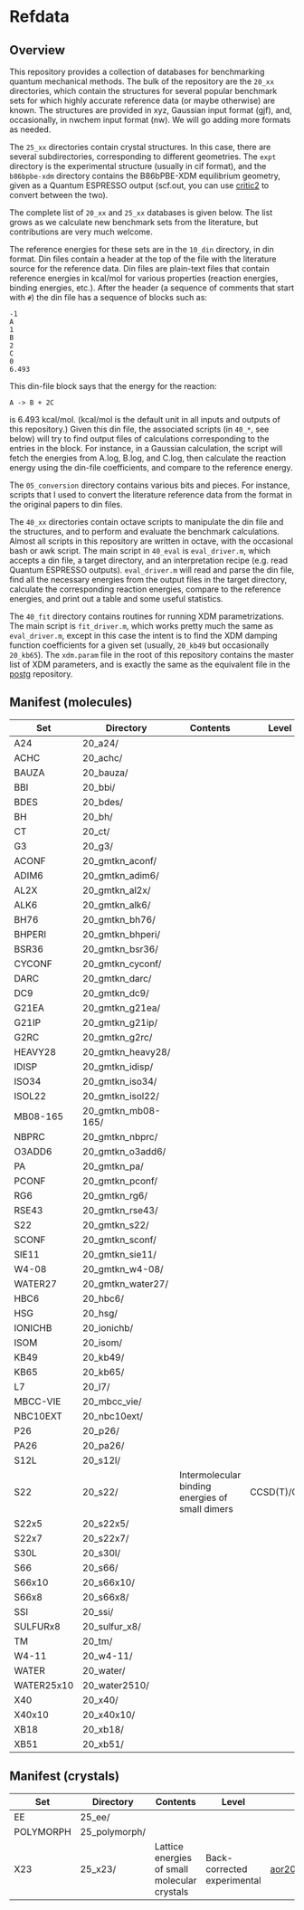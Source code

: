 # Refdata

## Overview

This repository provides a collection of databases for benchmarking
quantum mechanical methods. The bulk of the repository are the `20_xx`
directories, which contain the structures for several popular
benchmark sets for which highly accurate reference data (or maybe
otherwise) are known. The structures are provided in xyz, Gaussian
input format (gjf), and, occasionally, in nwchem input format (nw). We
will go adding more formats as needed.

The `25_xx` directories contain crystal structures. In this case,
there are several subdirectories, corresponding to different
geometries. The `expt` directory is the experimental structure
(usually in cif format), and the `b86bpbe-xdm` directory contains the
B86bPBE-XDM equilibrium geometry, given as a Quantum ESPRESSO output
(scf.out, you can use
[critic2](https://github.com/aoterodelaroza/critic2) to convert
between the two).

The complete list of `20_xx` and `25_xx` databases is given below. The
list grows as we calculate new benchmark sets from the literature, but
contributions are very much welcome. 

The reference energies for these sets are in the `10_din` directory,
in din format. Din files contain a header at the top of the file with
the literature source for the reference data. Din files are plain-text
files that contain reference energies in kcal/mol for various
properties (reaction energies, binding energies, etc.). After the
header (a sequence of comments that start with `#`) the din file has a
sequence of blocks such as:

  ```
  -1
  A
  1
  B
  2
  C
  0
  6.493
  ```

This din-file block says that the energy for the reaction:
  
  ```
  A -> B + 2C
  ```

is 6.493 kcal/mol. (kcal/mol is the default unit in all inputs and
outputs of this repository.) Given this din file, the associated
scripts (in `40_*`, see below) will try to find output files of
calculations corresponding to the entries in the block. For instance,
in a Gaussian calculation, the script will fetch the energies from
A.log, B.log, and C.log, then calculate the reaction energy using the
din-file coefficients, and compare to the reference energy.

The `05_conversion` directory contains various bits and pieces. For
instance, scripts that I used to convert the literature reference data
from the format in the original papers to din files.

The `40_xx` directories contain octave scripts to manipulate the din
file and the structures, and to perform and evaluate the benchmark
calculations. Almost all scripts in this repository are written in
octave, with the occasional bash or awk script. The main script in
`40_eval` is `eval_driver.m`, which accepts a din file, a target
directory, and an interpretation recipe (e.g. read Quantum ESPRESSO
outputs). `eval_driver.m` will read and parse the din file, find all
the necessary energies from the output files in the target directory,
calculate the corresponding reaction energies, compare to the
reference energies, and print out a table and some useful statistics.

The `40_fit` directory contains routines for running XDM
parametrizations. The main script is `fit_driver.m`, which works
pretty much the same as `eval_driver.m`, except in this case the
intent is to find the XDM damping function coefficients for a given
set (usually, `20_kb49` but occasionally `20_kb65`). The `xdm.param`
file in the root of this repository contains the master list of XDM
parameters, and is exactly the same as the equivalent file in the
[postg](https://github.com/aoterodelaroza/postg) repository.

## Manifest (molecules)

| Set        | Directory          | Contents                                        | Level       | Refs                                                        |
|------------|--------------------|-------------------------------------------------|-------------|-------------------------------------------------------------|
| A24        | 20_a24/            |                                                 |             |                                                             |
| ACHC       | 20_achc/           |                                                 |             |                                                             |
| BAUZA      | 20_bauza/          |                                                 |             |                                                             |
| BBI        | 20_bbi/            |                                                 |             |                                                             |
| BDES       | 20_bdes/           |                                                 |             |                                                             |
| BH         | 20_bh/             |                                                 |             |                                                             |
| CT         | 20_ct/             |                                                 |             |                                                             |
| G3         | 20_g3/             |                                                 |             |                                                             |
| ACONF      | 20_gmtkn_aconf/    |                                                 |             |                                                             |
| ADIM6      | 20_gmtkn_adim6/    |                                                 |             |                                                             |
| AL2X       | 20_gmtkn_al2x/     |                                                 |             |                                                             |
| ALK6       | 20_gmtkn_alk6/     |                                                 |             |                                                             |
| BH76       | 20_gmtkn_bh76/     |                                                 |             |                                                             |
| BHPERI     | 20_gmtkn_bhperi/   |                                                 |             |                                                             |
| BSR36      | 20_gmtkn_bsr36/    |                                                 |             |                                                             |
| CYCONF     | 20_gmtkn_cyconf/   |                                                 |             |                                                             |
| DARC       | 20_gmtkn_darc/     |                                                 |             |                                                             |
| DC9        | 20_gmtkn_dc9/      |                                                 |             |                                                             |
| G21EA      | 20_gmtkn_g21ea/    |                                                 |             |                                                             |
| G21IP      | 20_gmtkn_g21ip/    |                                                 |             |                                                             |
| G2RC       | 20_gmtkn_g2rc/     |                                                 |             |                                                             |
| HEAVY28    | 20_gmtkn_heavy28/  |                                                 |             |                                                             |
| IDISP      | 20_gmtkn_idisp/    |                                                 |             |                                                             |
| ISO34      | 20_gmtkn_iso34/    |                                                 |             |                                                             |
| ISOL22     | 20_gmtkn_isol22/   |                                                 |             |                                                             |
| MB08-165   | 20_gmtkn_mb08-165/ |                                                 |             |                                                             |
| NBPRC      | 20_gmtkn_nbprc/    |                                                 |             |                                                             |
| O3ADD6     | 20_gmtkn_o3add6/   |                                                 |             |                                                             |
| PA         | 20_gmtkn_pa/       |                                                 |             |                                                             |
| PCONF      | 20_gmtkn_pconf/    |                                                 |             |                                                             |
| RG6        | 20_gmtkn_rg6/      |                                                 |             |                                                             |
| RSE43      | 20_gmtkn_rse43/    |                                                 |             |                                                             |
| S22        | 20_gmtkn_s22/      |                                                 |             |                                                             |
| SCONF      | 20_gmtkn_sconf/    |                                                 |             |                                                             |
| SIE11      | 20_gmtkn_sie11/    |                                                 |             |                                                             |
| W4-08      | 20_gmtkn_w4-08/    |                                                 |             |                                                             |
| WATER27    | 20_gmtkn_water27/  |                                                 |             |                                                             |
| HBC6       | 20_hbc6/           |                                                 |             |                                                             |
| HSG        | 20_hsg/            |                                                 |             |                                                             |
| IONICHB    | 20_ionichb/        |                                                 |             |                                                             |
| ISOM       | 20_isom/           |                                                 |             |                                                             |
| KB49       | 20_kb49/           |                                                 |             |                                                             |
| KB65       | 20_kb65/           |                                                 |             |                                                             |
| L7         | 20_l7/             |                                                 |             |                                                             |
| MBCC-VIE   | 20_mbcc_vie/       |                                                 |             |                                                             |
| NBC10EXT   | 20_nbc10ext/       |                                                 |             |                                                             |
| P26        | 20_p26/            |                                                 |             |                                                             |
| PA26       | 20_pa26/           |                                                 |             |                                                             |
| S12L       | 20_s12l/           |                                                 |             |                                                             |
| S22        | 20_s22/            | Intermolecular binding energies of small dimers | CCSD(T)/CBS | [jurecka2006],[podeszwa2010],[marchetti2011],[marshall2011] |
| S22x5      | 20_s22x5/          |                                                 |             |                                                             |
| S22x7      | 20_s22x7/          |                                                 |             |                                                             |
| S30L       | 20_s30l/           |                                                 |             |                                                             |
| S66        | 20_s66/            |                                                 |             |                                                             |
| S66x10     | 20_s66x10/         |                                                 |             |                                                             |
| S66x8      | 20_s66x8/          |                                                 |             |                                                             |
| SSI        | 20_ssi/            |                                                 |             |                                                             |
| SULFURx8   | 20_sulfur_x8/      |                                                 |             |                                                             |
| TM         | 20_tm/             |                                                 |             |                                                             |
| W4-11      | 20_w4-11/          |                                                 |             |                                                             |
| WATER      | 20_water/          |                                                 |             |                                                             |
| WATER25x10 | 20_water2510/      |                                                 |             |                                                             |
| X40        | 20_x40/            |                                                 |             |                                                             |
| X40x10     | 20_x40x10/         |                                                 |             |                                                             |
| XB18       | 20_xb18/           |                                                 |             |                                                             |
| XB51       | 20_xb51/           |                                                 |             |                                                             |

[jurecka2006]: http://dx.doi.org/10.1039/B600027D
[podeszwa2010]: http://dx.doi.org/10.1039/B926808A
[marchetti2011]: http://dx.doi.org/10.1039/B804334E
[marshall2011]: http://dx.doi.org/10.1063/1.3659142

## Manifest (crystals)

| Set       | Directory     | Contents                                     | Level                       | Refs                   |
|-----------|---------------|----------------------------------------------|-----------------------------|------------------------|
| EE        | 25_ee/        |                                              |                             |                        |
| POLYMORPH | 25_polymorph/ |                                              |                             |                        |
| X23       | 25_x23/       | Lattice energies of small molecular crystals | Back-corrected experimental | [aor2012],[reilly2013] |

[aor2012]: https://dx.doi.org/10.1063/1.4738961
[reilly2013]: https://dx.doi.org/10.1063/1.4812819
